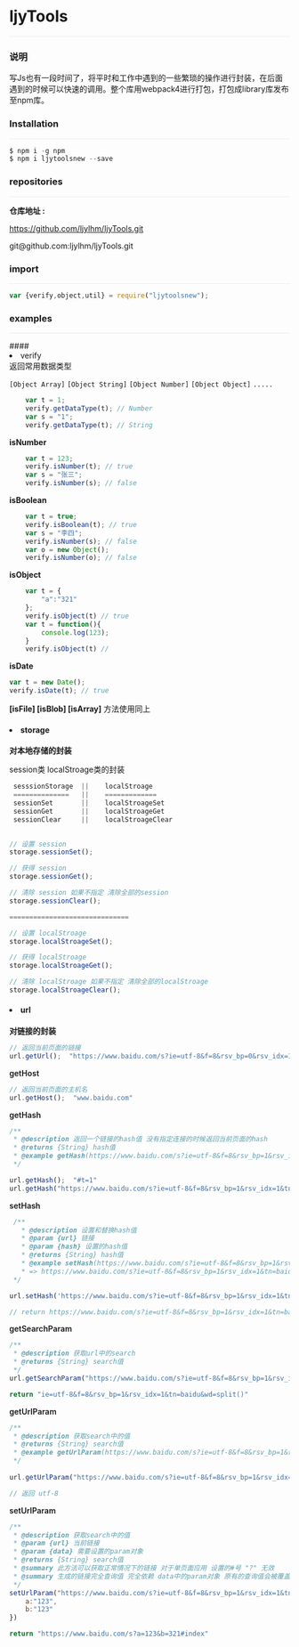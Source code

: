 <link rel="stylesheet" href="http://yandex.st/highlightjs/8.0/styles/solarized_dark.min.css">

# ljyTools
<p style="border-bottom: 1px solid #eaecef"></p>

### 说明

写Js也有一段时间了，将平时和工作中遇到的一些繁琐的操作进行封装，在后面遇到的时候可以快速的调用。整个库用webpack4进行打包，打包成library库发布至npm库。

### Installation
<p style="border-bottom: 1px solid #eaecef"></p>

```javascript
$ npm i -g npm
$ npm i ljytoolsnew --save  
```
### repositories 
<p style="border-bottom: 1px solid #eaecef"></p>

<b>仓库地址 :</b>

https://github.com/ljylhm/ljyTools.git

<p>git@github.com:ljylhm/ljyTools.git</p>

    
### import
<p style="border-bottom: 1px solid #eaecef"></p>

```javascript
var {verify,object,util} = require("ljytoolsnew");
```

### examples
<p style="border-bottom: 1px solid #eaecef"></p>
#### <li>verify</li>
返回常用数据类型

`[Object Array]` `[Object String]` `[Object Number]` `[Object Object]` `.....`
```javascript
    var t = 1;
    verify.getDataType(t); // Number
    var s = "1";
    verify.getDataType(t); // String
```

<b>isNumber</b> 
```javascript
    var t = 123;
    verify.isNumber(t); // true
    var s = "张三";
    verify.isNumber(s); // false
```

<b>isBoolean</b> 
```javascript
    var t = true;
    verify.isBoolean(t); // true
    var s = "李四";
    verify.isNumber(s); // false
    var o = new Object();
    verify.isNumber(o); // false
```

<b>isObject</b>
```javascript
    var t = {
        "a":"321"
    };
    verify.isObject(t) // true
    var t = function(){
        console.log(123);
    }
    verify.isObject(t) // 
```

<b>isDate</b>
```javascript
var t = new Date();
verify.isDate(t); // true
```
<b>[isFile] [isBlob] [isArray]</b> 方法使用同上


 

#### <li>storage</li>
<b>对本地存储的封装</b>

session类 localStroage类的封装
```javascript
 sesssionStorage  ||    localStroage
 ==============   ||    ============= 
 sessionSet       ||    localStroageSet
 sessionGet       ||    localStroageGet  
 sessionClear     ||    localStroageClear
      
```
```javascript
// 设置 session
storage.sessionSet();

// 获得 session
storage.sessionGet();

// 清除 session 如果不指定 清除全部的session
storage.sessionClear();

==============================

// 设置 localStroage
storage.localStroageSet();

// 获得 localStroage
storage.localStroageGet();

// 清除 localStroage 如果不指定 清除全部的localStroage
storage.localStroageClear();
```

#### <li>url</li>
<b>对链接的封装</b>

```javascript
// 返回当前页面的链接
url.getUrl();  "https://www.baidu.com/s?ie=utf-8&f=8&rsv_bp=0&rsv_idx=1&tn=baidu&wd=tengxun%20&rsv_pq=be5accd300021937"
```

<p style="font-size:14px;font-weight:600">getHost</p>

```javascript
// 返回当前页面的主机名
url.getHost();  "www.baidu.com"
```
<p style="font-size:14px;font-weight:600">getHash</p>

```javascript
/**
 * @description 返回一个链接的hash值 没有指定连接的时候返回当前页面的hash
 * @returns {String} hash值
 * @example getHash(https://www.baidu.com/s?ie=utf-8&f=8&rsv_bp=1&rsv_idx=1&tn=baidu&wd=split()#index) => index
 */

url.getHash();  "#t=1"
url.getHash("https://www.baidu.com/s?ie=utf-8&f=8&rsv_bp=1&rsv_idx=1&tn=baidu&wd=split()#index") "index"
```

<p style="font-size:14px;font-weight:600">setHash</p>

```javascript
 /**
   * @description 设置和替换hash值
   * @param {url} 链接 
   * @param {hash} 设置的hash值 
   * @returns {String} hash值
   * @example setHash(https://www.baidu.com/s?ie=utf-8&f=8&rsv_bp=1&rsv_idx=1&tn=baidu&wd=split()#index,'index1') 
   * => https://www.baidu.com/s?ie=utf-8&f=8&rsv_bp=1&rsv_idx=1&tn=baidu&wd=split()#index1
 */

url.setHash('https://www.baidu.com/s?ie=utf-8&f=8&rsv_bp=1&rsv_idx=1&tn=baidu&wd=split()#index','index1');

// return https://www.baidu.com/s?ie=utf-8&f=8&rsv_bp=1&rsv_idx=1&tn=baidu&wd=split()#index1
```

<p style="font-size:14px;font-weight:600">getSearchParam</p>

```javascript
/**
 * @description 获取url中的search
 * @returns {String} search值
 */
url.getSearchParam("https://www.baidu.com/s?ie=utf-8&f=8&rsv_bp=1&rsv_idx=1&tn=baidu&wd=split()#index")

return "ie=utf-8&f=8&rsv_bp=1&rsv_idx=1&tn=baidu&wd=split()"

```

<p style="font-size:14px;font-weight:600">getUrlParam</p>

```javascript
/**
 * @description 获取search中的值
 * @returns {String} search值
 * @example getUrlParam(https://www.baidu.com/s?ie=utf-8&f=8&rsv_bp=1&rsv_idx=1&tn=baidu&wd=split()#index,ie) => ut8
 */
 
url.getUrlParam("https://www.baidu.com/s?ie=utf-8&f=8&rsv_bp=1&rsv_idx=1&tn=baidu&wd=split()#index","ie");

// 返回 utf-8
```

<p style="font-size:14px;font-weight:600">setUrlParam</p>

```javascript
/**
 * @description 获取search中的值
 * @param {url} 当前链接
 * @param {data} 需要设置的param对象
 * @returns {String} search值
 * @summary 此方法可以获取正常情况下的链接 对于单页面应用 设置的#号 "?" 无效
 * @summary 生成的链接完全查询值 完全依赖 data中的param对象 原有的查询值会被覆盖 但原来的链接不变
 */
setUrlParam("https://www.baidu.com/s?ie=utf-8&f=8&rsv_bp=1&rsv_idx=1&tn=baidu&wd=split()#index",{
    a:"123",
    b:"123"
})

return "https://www.baidu.com/s?a=123&b=321#index"

```




















  




